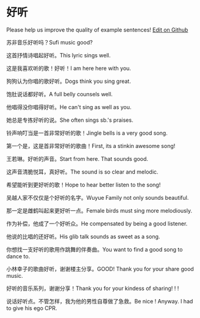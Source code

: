 # 好听

Please help us improve the quality of example sentences! [Edit on Github](https://github.com/jiyushe/jiyu-example-sentence-source/blob/main/chinese/haoting.md)

<p><span class="chinese">苏非音乐好听吗？</span><span class="english">Sufi music good?</span></p>

<p><span class="chinese">这首抒情诗唱起好听。</span><span class="english">This lyric sings well.</span></p>

<p><span class="chinese">这是我喜欢听的歌！好听！</span><span class="english">I am here here with you.</span></p>

<p><span class="chinese">狗狗认为你唱的歌好听。</span><span class="english">Dogs think you sing great.</span></p>

<p><span class="chinese">饱肚说话都好听。</span><span class="english">A full belly counsels well.</span></p>

<p><span class="chinese">他唱得没你唱得好听。</span><span class="english">He can't sing as well as you.</span></p>

<p><span class="chinese">她总是专拣好听的说。</span><span class="english">She often sings sb.'s praises.</span></p>

<p><span class="chinese">铃声响叮当是一首非常好听的歌！</span><span class="english">Jingle bells is a very good song.</span></p>

<p><span class="chinese">第一个是，这是首非常好听的歌曲！</span><span class="english">First, its a stinkin awesome song!</span></p>

<p><span class="chinese">王若琳。好听的声音。</span><span class="english">Start from here. That sounds good.</span></p>

<p><span class="chinese">这声音清脆悦耳，真好听。</span><span class="english">The sound is so clear and melodic.</span></p>

<p><span class="chinese">希望能听到更好听的歌！</span><span class="english">Hope to hear better listen to the song!</span></p>

<p><span class="chinese">吴越人家不仅仅是个好听的名字。</span><span class="english">Wuyue Family not only sounds beautiful.</span></p>

<p><span class="chinese">那一定是雌鹤叫起来更好听一点。</span><span class="english">Female birds must sing more melodiously.</span></p>

<p><span class="chinese">作为补偿，他成了一个好听众。</span><span class="english">He compensated by being a good listener.</span></p>

<p><span class="chinese">他说的比唱的还好听。</span><span class="english">His glib talk sounds as sweet as a song.</span></p>

<p><span class="chinese">你想找一支好听的歌用作跳舞的伴奏曲。</span><span class="english">You want to find a good song to dance to.</span></p>

<p><span class="chinese">小林幸子的歌曲好听，谢谢楼主分享。</span><span class="english">GOOD! Thank you for your share good music.</span></p>

<p><span class="chinese">好听的音乐系列，谢谢分享！</span><span class="english">Thank you for your kindess of sharing! ! !</span></p>

<p><span class="chinese">说话好听点。不管怎样，我为他的男性自尊做了急救。</span><span class="english">Be nice ! Anyway. I had to give his ego CPR.</span></p>

